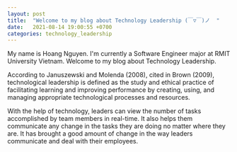 ```yaml
---
layout: post
title:  "Welcome to my blog about Technology Leadership (￣▽￣)ノ	"
date:   2021-08-14 19:00:55 +0700
categories: technology_leadership
---
```

My name is Hoang Nguyen. I'm currently a Software Engineer major at RMIT University Vietnam. Welcome to my blog about Technology Leadership.

According to Januszewski and Molenda (2008), cited in Brown (2009), technological leadership is defined as the study and ethical practice of facilitating learning and improving performance by creating, using, and managing appropriate technological processes and resources.

With the help of technology, leaders can view the number of tasks accomplished by team members in real-time. It also helps them communicate any change in the tasks they are doing no matter where they are. It has brought a good amount of change in the way leaders communicate and deal with their employees.
